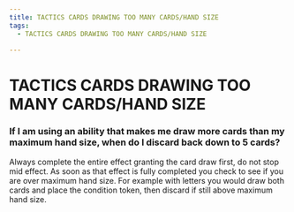 ```yaml
---
title: TACTICS CARDS DRAWING TOO MANY CARDS/HAND SIZE
tags:
  - TACTICS CARDS DRAWING TOO MANY CARDS/HAND SIZE

---
```


# TACTICS CARDS DRAWING TOO MANY CARDS/HAND SIZE


###  If I am using an ability that makes me draw more cards than my maximum hand size, when do I discard back down to 5 cards?

Always complete the entire effect granting the card draw first, do not stop mid effect. As soon as that effect is fully completed you check to see if you are over maximum hand size. For example with letters you would draw both cards and place the condition token, then discard if still above maximum hand size.


